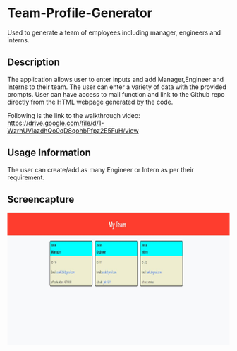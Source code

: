 # Team-Profile-Generator

Used to generate a team of employees including manager, engineers and interns.

## Description

The application allows user to enter inputs and add Manager,Engineer and Interns to their team.
The user can enter a variety of data with the provided prompts.
User can have access to mail function and link to the Github repo directly from the HTML webpage generated by the code.

Following is the link to the walkthrough video: https://drive.google.com/file/d/1-WzrhUVlazdhQo0qD8qohbPfpz2E5FuH/view

## Usage Information
The user can create/add as many Engineer or Intern as per their requirement.

## Screencapture

<img src = './src/Screenshot.JPG' alt = 'image' width = '800' height = '300'>